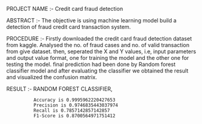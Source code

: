 PROJECT NAME :- Credit card fraud detection

ABSTRACT :- The objective is using machine learning model build a detection of fraud credit card transaction system.

PROCEDURE :- Firstly downloaded the credit card fraud detection dataset from kaggle.
             Analysed the no. of fraud cases and no. of valid transaction from give dataset.
             then, seperated the X and Y values, i.e, input parameters and output value format, 
             one for training the model and the other one for testing the model.
             final prediction had been done by Random forest classifier model and after evaluating the classifier we obtained
             the result and visualized the confusion matrix.
   
RESULT :-    RANDOM FOREST CLASSIFIER,

              Accuracy is 0.9995962220427653
              Precision is 0.9746835443037974
              Recall is 0.7857142857142857
              F1-Score is 0.8700564971751412
             
